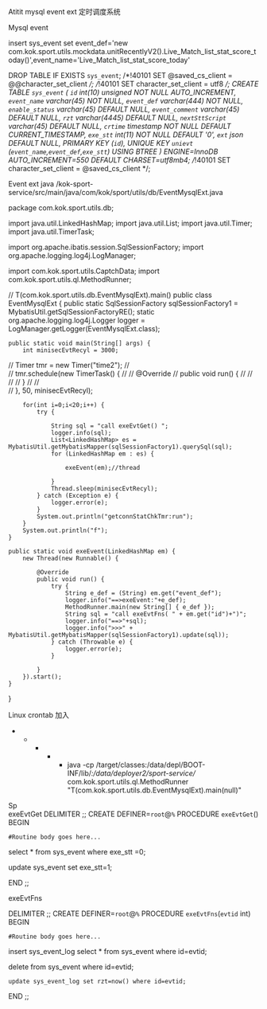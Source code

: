 Atitit mysql event ext 定时调度系统

Mysql event

 insert sys_event set event_def='new com.kok.sport.utils.mockdata.unitRecentlyV2().Live_Match_list_stat_score_today()',event_name='Live_Match_list_stat_score_today'


DROP TABLE IF EXISTS `sys_event`;
/*!40101 SET @saved_cs_client     = @@character_set_client */;
/*!40101 SET character_set_client = utf8 */;
CREATE TABLE `sys_event` (
  `id` int(10) unsigned NOT NULL AUTO_INCREMENT,
  `event_name` varchar(45) NOT NULL,
  `event_def` varchar(444) NOT NULL,
  `enable_status` varchar(45) DEFAULT NULL,
  `event_comment` varchar(45) DEFAULT NULL,
  `rzt` varchar(4445) DEFAULT NULL,
  `nextSttScript` varchar(45) DEFAULT NULL,
  `crtime` timestamp NOT NULL DEFAULT CURRENT_TIMESTAMP,
  `exe_stt` int(11) NOT NULL DEFAULT '0',
  `ext` json DEFAULT NULL,
  PRIMARY KEY (`id`),
  UNIQUE KEY `unievt` (`event_name`,`event_def`,`exe_stt`) USING BTREE
) ENGINE=InnoDB AUTO_INCREMENT=550 DEFAULT CHARSET=utf8mb4;
/*!40101 SET character_set_client = @saved_cs_client */;


Event ext java
/kok-sport-service/src/main/java/com/kok/sport/utils/db/EventMysqlExt.java

package com.kok.sport.utils.db;

import java.util.LinkedHashMap;
import java.util.List;
import java.util.Timer;
import java.util.TimerTask;

import org.apache.ibatis.session.SqlSessionFactory;
import org.apache.logging.log4j.LogManager;

import com.kok.sport.utils.CaptchData;
import com.kok.sport.utils.ql.MethodRunner;

// T(com.kok.sport.utils.db.EventMysqlExt).main()
public class EventMysqlExt {
	public static SqlSessionFactory sqlSessionFactory1 = MybatisUtil.getSqlSessionFactoryRE();
	static org.apache.logging.log4j.Logger logger = LogManager.getLogger(EventMysqlExt.class);

	public static void main(String[] args) {
		int minisecEvtRecyl = 3000;
//		Timer tmr = new Timer("time2");
//	
//		tmr.schedule(new TimerTask() {
//
//			@Override
//			public void run() {
//
//			
//
//			}
//
//			
//		}, 50, minisecEvtRecyl);
		
		for(int i=0;i<20;i++) {
			try {
				
				String sql = "call exeEvtGet() ";
				logger.info(sql);
				List<LinkedHashMap> es = MybatisUtil.getMybatisMapper(sqlSessionFactory1).querySql(sql);
				for (LinkedHashMap em : es) {

					exeEvent(em);//thread

				}
				Thread.sleep(minisecEvtRecyl);
			} catch (Exception e) {
				logger.error(e);
			}
			System.out.println("getconnStatChkTmr:run");
		}
		System.out.println("f");
	}
	
	public static void exeEvent(LinkedHashMap em) {
		new Thread(new Runnable() {

			@Override
			public void run() {
				try {
					String e_def = (String) em.get("event_def");
					logger.info("==>exeEvent:"+e_def);
					MethodRunner.main(new String[] { e_def });
					String sql = "call exeEvtFns( " + em.get("id")+")";
					logger.info("==>"+sql);
					logger.info(">>>" + MybatisUtil.getMybatisMapper(sqlSessionFactory1).update(sql));
				} catch (Throwable e) {
					logger.error(e);
				}

			}
		}).start();
	}

}

Linux crontab 加入
  * * * * * java -cp  /target/classes:/data/depl/BOOT-INF/lib/*:/data/deployer2/sport-service/*  com.kok.sport.utils.ql.MethodRunner "T(com.kok.sport.utils.db.EventMysqlExt).main(null)"


Sp  
exeEvtGet
DELIMITER ;;
CREATE DEFINER=`root`@`%` PROCEDURE `exeEvtGet`()
BEGIN

	#Routine body goes here...

   select * from sys_event where exe_stt =0; 

   update sys_event set exe_stt=1;

END ;;

exeEvtFns


DELIMITER ;;
CREATE DEFINER=`root`@`%` PROCEDURE `exeEvtFns`(`evtid` int)
BEGIN

	#Routine body goes here...



   insert sys_event_log   select * from sys_event where id=evtid;

   delete  from sys_event   where id=evtid;

	update sys_event_log set rzt=now() where id=evtid;

END ;;


